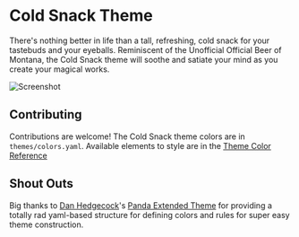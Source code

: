 # Cold Snack Theme

There's nothing better in life than a tall, refreshing, cold snack for your tastebuds and your eyeballs.
Reminiscent of the Unofficial Official Beer of Montana, the Cold Snack theme will soothe and satiate your mind
as you create your magical works.

![Screenshot]()

## Contributing
Contributions are welcome! The Cold Snack theme colors are in `themes/colors.yaml`.
Available elements to style are in the
[Theme Color Reference](https://code.visualstudio.com/docs/getstarted/theme-color-reference)

## Shout Outs

Big thanks to [Dan Hedgecock](https://github.com/DHedgecock)'s [Panda Extended Theme](https://github.com/DHedgecock/vscode-panda-extended) for providing a totally rad yaml-based structure for defining colors and rules for super easy theme construction.